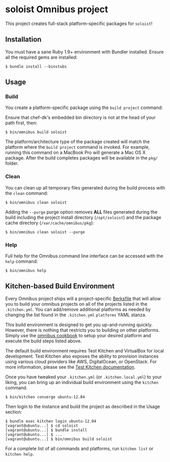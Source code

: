 soloist Omnibus project
=======================
This project creates full-stack platform-specific packages for
`soloist`!

Installation
------------
You must have a sane Ruby 1.9+ environment with Bundler installed. Ensure all
the required gems are installed:

```shell
$ bundle install --binstubs
```

Usage
-----
### Build

You create a platform-specific package using the `build project` command:

Ensure that chef-dk's embedded bin directory is not at the head of your path first, then:

```shell
$ bin/omnibus build soloist
```

The platform/architecture type of the package created will match the platform
where the `build project` command is invoked. For example, running this command
on a MacBook Pro will generate a Mac OS X package. After the build completes
packages will be available in the `pkg/` folder.

### Clean

You can clean up all temporary files generated during the build process with
the `clean` command:

```shell
$ bin/omnibus clean soloist
```

Adding the `--purge` purge option removes __ALL__ files generated during the
build including the project install directory (`/opt/soloist`) and
the package cache directory (`/var/cache/omnibus/pkg`):

```shell
$ bin/omnibus clean soloist --purge
```

### Help

Full help for the Omnibus command line interface can be accessed with the
`help` command:

```shell
$ bin/omnibus help
```

Kitchen-based Build Environment
-------------------------------
Every Omnibus project ships will a project-specific
[Berksfile](http://berkshelf.com/) that will allow you to build your omnibus projects on all of the projects listed
in the `.kitchen.yml`. You can add/remove additional platforms as needed by
changing the list found in the `.kitchen.yml` `platforms` YAML stanza.

This build environment is designed to get you up-and-running quickly. However,
there is nothing that restricts you to building on other platforms. Simply use
the [omnibus cookbook](https://github.com/opscode-cookbooks/omnibus) to setup
your desired platform and execute the build steps listed above.

The default build environment requires Test Kitchen and VirtualBox for local
development. Test Kitchen also exposes the ability to provision instances using
various cloud providers like AWS, DigitalOcean, or OpenStack. For more
information, please see the [Test Kitchen documentation](http://kitchen.ci).

Once you have tweaked your `.kitchen.yml` (or `.kitchen.local.yml`) to your
liking, you can bring up an individual build environment using the `kitchen`
command.

```shell
$ bin/kitchen converge ubuntu-12.04
```

Then login to the instance and build the project as described in the Usage
section:

```shell
$ bundle exec kitchen login ubuntu-12.04
[vagrant@ubuntu...] $ cd soloist
[vagrant@ubuntu...] $ bundle install
[vagrant@ubuntu...] $ ...
[vagrant@ubuntu...] $ bin/omnibus build soloist
```

For a complete list of all commands and platforms, run `kitchen list` or
`kitchen help`.
